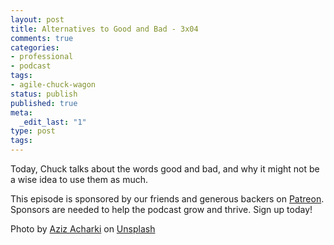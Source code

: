 ```yaml
---
layout: post
title: Alternatives to Good and Bad - 3x04
comments: true
categories:
- professional
- podcast
tags:
- agile-chuck-wagon
status: publish
published: true
meta:
  _edit_last: "1"
type: post
tags:
---
```

<p>Today, Chuck talks about the words good and bad, and why it might not be a wise idea to use them as much.</p>
<p>This episode is sponsored by our friends and generous backers on <a href="https://www.patreon.com/agilechuckwagon">Patreon</a>. Sponsors are needed to help the podcast grow and thrive. Sign up today!</p>
<div class="_3bJ2H CHExY">
<div class="_1l8RX _1ByhS">Photo by <a href="https://unsplash.com/photos/4gZ-5iaQJAo?utm_source=unsplash&utm_medium=referral&utm_content=creditCopyText">Aziz Acharki</a> on <a href="https://unsplash.com/?utm_source=unsplash&utm_medium=referral&utm_content=creditCopyText">Unsplash</a></div>
</div>